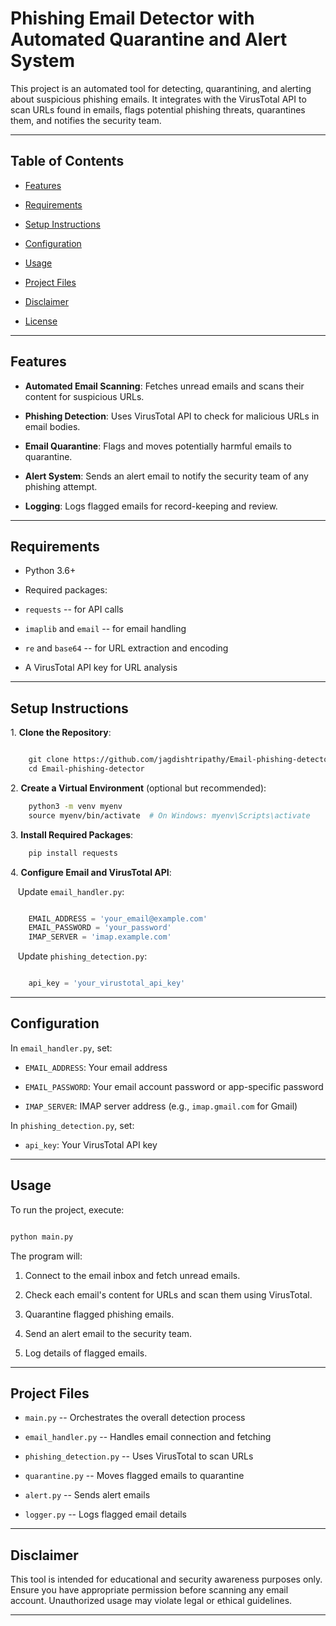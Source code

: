 # Phishing Email Detector with Automated Quarantine and Alert System

This project is an automated tool for detecting, quarantining, and alerting about suspicious phishing emails. It integrates with the VirusTotal API to scan URLs found in emails, flags potential phishing threats, quarantines them, and notifies the security team.

---

## Table of Contents

- [Features](#features)

- [Requirements](#requirements)

- [Setup Instructions](#setup-instructions)

- [Configuration](#configuration)

- [Usage](#usage)

- [Project Files](#project-files)

- [Disclaimer](#disclaimer)

- [License](#license)

---

## Features

- **Automated Email Scanning**: Fetches unread emails and scans their content for suspicious URLs.

- **Phishing Detection**: Uses VirusTotal API to check for malicious URLs in email bodies.

- **Email Quarantine**: Flags and moves potentially harmful emails to quarantine.

- **Alert System**: Sends an alert email to notify the security team of any phishing attempt.

- **Logging**: Logs flagged emails for record-keeping and review.

---

## Requirements

- Python 3.6+

- Required packages:

- `requests` -- for API calls

- `imaplib` and `email` -- for email handling

- `re` and `base64` -- for URL extraction and encoding

- A VirusTotal API key for URL analysis

---

## Setup Instructions

1\. **Clone the Repository**:

```bash

    git clone https://github.com/jagdishtripathy/Email-phishing-detector.git
    cd Email-phishing-detector
```

2\. **Create a Virtual Environment** (optional but recommended):

```bash
    python3 -m venv myenv
    source myenv/bin/activate  # On Windows: myenv\Scripts\activate
```

3\. **Install Required Packages**:

```bash
    pip install requests

```

4\. **Configure Email and VirusTotal API**:

   Update `email_handler.py`:

```python

    EMAIL_ADDRESS = 'your_email@example.com'
    EMAIL_PASSWORD = 'your_password'
    IMAP_SERVER = 'imap.example.com'

```

   Update `phishing_detection.py`:

```python

    api_key = 'your_virustotal_api_key'

```

---

## Configuration

In `email_handler.py`, set:

- `EMAIL_ADDRESS`: Your email address

- `EMAIL_PASSWORD`: Your email account password or app-specific password

- `IMAP_SERVER`: IMAP server address (e.g., `imap.gmail.com` for Gmail)

In `phishing_detection.py`, set:

- `api_key`: Your VirusTotal API key

---

## Usage

To run the project, execute:

```bash

python main.py
```
The program will:

1.  Connect to the email inbox and fetch unread emails.

2.  Check each email's content for URLs and scan them using VirusTotal.

3.  Quarantine flagged phishing emails.

4.  Send an alert email to the security team.

5.  Log details of flagged emails.

* * * * *

Project Files
-------------

-   `main.py` -- Orchestrates the overall detection process

-   `email_handler.py` -- Handles email connection and fetching

-   `phishing_detection.py` -- Uses VirusTotal to scan URLs

-   `quarantine.py` -- Moves flagged emails to quarantine

-   `alert.py` -- Sends alert emails

-   `logger.py` -- Logs flagged email details

* * * * *

Disclaimer
----------

This tool is intended for educational and security awareness purposes only. Ensure you have appropriate permission before scanning any email account. Unauthorized usage may violate legal or ethical guidelines.

* * * * *

